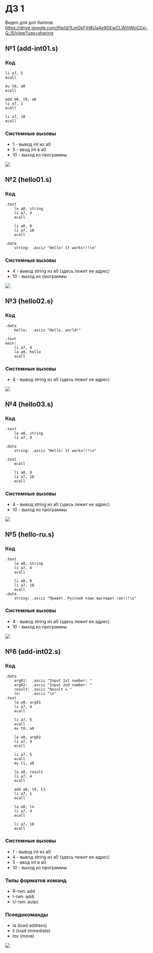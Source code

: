 # ДЗ 1
Видео для доп баллов:
https://drive.google.com/file/d/1LmGkFjH8Ua4e9GEwCLWrhWoG2xj-Q_I5/view?usp=sharing

## №1 (add-int01.s)
### Код
```assembly
li a7, 5
ecall

mv t0, a0
ecall

add a0, t0, a0
li a7, 1
ecall

li a7, 10
ecall
```

### Системные вызовы
- 1 - вывод int из a0
- 5 - ввод int в a0
- 10 - выход из программы

![](assets/1.png)


## №2 (hello01.s)
### Код
```assembly
.text
    la a0, string
    li a7, 4
    ecall

    li a0, 0
    li a7, 10
    ecall

.data
    string: .asciz "Hello! It works!!!\n"
```

### Системные вызовы
- 4 - вывод string из a0 (здесь лежит ее адрес)
- 10 - выход из программы

![](assets/2.png)


## №3 (hello02.s)
### Код
```assembly
.data
    hello:  .asciz "Hello, world!"

.text
main:
    li a7, 4
    la a0, hello
    ecall
```

### Системные вызовы
- 4 - вывод string из a0 (здесь лежит ее адрес)

![](assets/3.png)


## №4 (hello03.s)
### Код
```assembly
.text
    la a0, string
    li a7, 4

.data
 	string: .asciz "Hello! It works!!!\n"

.text
    ecall

    li a0, 0
    li a7, 10
    ecall
```

### Системные вызовы
- 4 - вывод string из a0 (здесь лежит ее адрес)
- 10 - выход из программы

![](assets/4.png)


## №5 (hello-ru.s)
### Код
```assembly
.text
    la a0, string
    li a7, 4
    ecall
        
    li a0, 0
    li a7, 10
    ecall
.data
	string: .asciz "Привет. Русский язык выглядит так!!!\n"
```

### Системные вызовы
- 4 - вывод string из a0 (здесь лежит ее адрес)
- 10 - выход из программы

![](assets/5.png)


## №6 (add-int02.s)
### Код
```assembly
.data
	arg01:  .asciz "Input 1st number: "
	arg02:  .asciz "Input 2nd number: "
	result: .asciz "Result = "
	ln:     .asciz "\n"
.text
	la a0, arg01
    li a7, 4
    ecall

    li a7, 5
    ecall
    mv t0, a0

    la a0, arg02
    li a7, 4
    ecall

    li a7, 5
    ecall
    mv t1, a0

    la a0, result
    li a7, 4
    ecall

    add a0, t0, t1
    li a7, 1
    ecall

    la a0, ln
    li a7, 4
    ecall

    li a7, 10
    ecall
```

### Системные вызовы
- 1 - вывод int из a0
- 4 - вывод string из a0 (здесь лежит ее адрес)
- 5 - ввод int в a0
- 10 - выход из программы

### Типы форматов команд
- R-тип: add
- I-тип: addi
- U-тип: auipc

### Псевдокоманды
- la (load address)
- li (load immediate)
- mv (move)

![](assets/6.png)